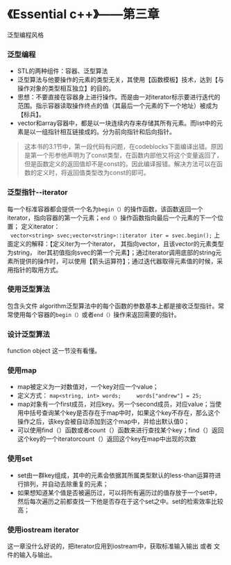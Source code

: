 # 《Essential c++》——第三章

泛型编程风格

### 泛型编程

- STL的两种组件：容器、泛型算法
- 泛型算法与他要操作的元素的类型无关，其使用【函数模板】技术，达到【与操作对象的类型相互独立】的目的。
- 思想：不要直接在容器身上进行操作。而是由一对iterator标示要进行迭代的范围。指示容器读取操作终点的值（其最后一个元素的下一个地址）被成为【标兵】。
- vector和array容器中，都是以一块连续内存来存储其所有元素。而list中的元素是以一组指针相互链接成的。分为前向指针和后向指针。

>这本书的3.1节中，第一段代码有问题，在codeblocks下面编译出错。原因是第一个形参他声明为了const类型，在函数内部他又将这个变量返回了，但是函数定义的返回值却不是const的。因此编译报错。解决方法可以在函数的定义时，将返回值类型改为const的即可。
>

### 泛型指针--iterator
每一个标准容器都会提供一个名为``begin（）``的操作函数，该函数返回一个iterator，指向容器的第一个元素；``end（）``操作函数指向最后一个元素的下一个位置；
定义iterator：      
`` vector<string> svec;vector<string>::iterator iter = svec.begin();``
上面定义的解释：【定义iter为一个iterator， 其指向vector，且该vector的元素类型为string， iter其初值指向svec的第一个元素】；通过iterator调用底部的string元素所提供的操作时，可以使用【箭头运算符】；通过迭代器取得元素值的时候，采用指针的取用方式。 

### 使用泛型算法
包含头文件 algorithm泛型算法中的每个函数的参数基本上都是接收泛型指针。常常使用每个容器的``begin（）``或者``end（）``操作来返回需要的指针。
### 设计泛型算法
function object 这一节没有看懂。


### 使用map
- map被定义为一对数值对，一个key对应一个value；
- 定义方式：    ``map<string, int> words;     words["andrew"] = 25;``
- map对象有一个first成员，对应key。另一个second成员，对应value；当使用中括号查询某个key是否存在于map中时，如果这个key不存在，那么这个操作之后，该key会被自动添加到这个map中，并给出默认值0；
- 可以使用find（）函数或者count（）函数来进行查找某个key；find（）返回这个key的一个iteratorcount（）返回这个key在map中出现的次数

### 使用set
- set由一群key组成，其中的元素会依据其所属类型默认的less-than运算符进行排列，并自动去除重复的元素；
- 如果想知道某个值是否被遍历过，可以将所有遍历过的值存放于一个set中，然后每次遍历之前都查找一下他是否存在于这个set之中。set的检索效率比较高；

### 使用iostream iterator
这一章没什么好说的，把iterator应用到iostream中，获取标准输入输出 或者 文件的输入与输出。